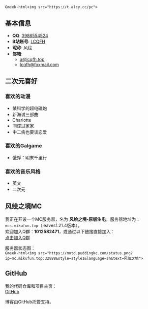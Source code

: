 `Gmeek-html<img src="https://t.alcy.cc/pc">`
## 基本信息

- **QQ**: [3986554524](https://api.tangdouz.com/qqtz.php?qq=3986554524)
- **B站账号**: [LCQFH](https://b23.tv/mA1ekhv)
- **昵称**: 风绘
- **邮箱**: 
  - [a@lcqfh.top](mailto:a@lcqfh.top)
  - [lcqfh@foxmail.com](mailto:lcqfh@foxmail.com)

## 二次元喜好

### 喜欢的动漫
- 某科学的超电磁炮
- 新海诚三部曲
- Charlotte
- 间谍过家家
- 中二病也要谈恋爱

### 喜欢的Galgame
- 饿殍：明末千里行

### 喜欢的音乐风格
- 英文
- 二次元

## 风绘之境MC

我正在开设一个MC服务器，名为 **风绘之境-原版生电**，服务器地址为：`mcs.mikufun.top`（leaves1.21.4版本）。  
欢迎加入Q群：**1012582471**，或通过以下链接直接加入：  
[点击加入Q群](https://qm.qq.com/q/Rn6wpyJtKi)

服务器状态图：  
`Gmeek-html<img src="https://motd.puddingkc.com/status.png?ip=mc.mikufun.top:32888&style=style1&language=zh&text=风绘之境">`

## GitHub

我的代码仓库和项目主页：  
[GitHub](https://github.com/CN-LCQFH)

博客由GitHub托管支持。